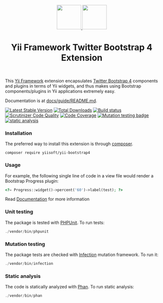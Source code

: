 <p align="center">
    <a href="https://github.com/yiisoft" target="_blank">
        <img src="https://avatars0.githubusercontent.com/u/993323" height="80px">
    </a>
    <a href="http://getbootstrap.com/" target="_blank" rel="external">
        <img src="https://v4-alpha.getbootstrap.com/assets/brand/bootstrap-solid.svg" height="80px">
    </a>
    <h1 align="center">Yii Framework Twitter Bootstrap 4 Extension</h1>
    <br>
</p>

This [Yii Framework] extension encapsulates [Twitter Bootstrap 4] components
and plugins in terms of Yii widgets, and thus makes using Bootstrap components/plugins
in Yii applications extremely easy.

[Yii Framework]:        http://www.yiiframework.com/
[Twitter Bootstrap 4]:  https://getbootstrap.com/docs/4.1/getting-started/introduction/

Documentation is at [docs/guide/README.md](docs/guide/README.md).

[![Latest Stable Version](https://poser.pugx.org/yiisoft/yii-bootstrap4/v/stable.png)](https://packagist.org/packages/yiisoft/yii-bootstrap4)
[![Total Downloads](https://poser.pugx.org/yiisoft/yii-bootstrap4/downloads.png)](https://packagist.org/packages/yiisoft/yii-bootstrap4)
[![Build status](https://github.com/yiisoft/yii-bootstrap4/workflows/build/badge.svg)](https://github.com/yiisoft/yii-bootstrap4/actions?query=workflow%3Abuild)
[![Scrutinizer Code Quality](https://scrutinizer-ci.com/g/yiisoft/yii-bootstrap4/badges/quality-score.png?b=master)](https://scrutinizer-ci.com/g/yiisoft/yii-bootstrap4/?branch=master)
[![Code Coverage](https://scrutinizer-ci.com/g/yiisoft/yii-bootstrap4/badges/coverage.png?b=master)](https://scrutinizer-ci.com/g/yiisoft/yii-bootstrap4/?branch=master)
[![Mutation testing badge](https://img.shields.io/endpoint?style=flat&url=https%3A%2F%2Fbadge-api.stryker-mutator.io%2Fgithub.com%2Fyiisoft%2Fyii-bootstrap4%2Fmaster)](https://dashboard.stryker-mutator.io/reports/github.com/yiisoft/yii-bootstrap4/master)
[![static analysis](https://github.com/yiisoft/yii-bootstrap4/workflows/static%20analysis/badge.svg)](https://github.com/yiisoft/yii-bootstrap4/actions?query=workflow%3A%22static+analysis%22)

### Installation

The preferred way to install this extension is through [composer](http://getcomposer.org/download/).

```
composer require yiisoft/yii-bootstrap4
```

### Usage

For example, the following
single line of code in a view file would render a Bootstrap Progress plugin:

```php
<?= Progress::widget()->percent('60')->label(test); ?>
```
Read [Documentation](docs/guide/README.md) for more information

### Unit testing

The package is tested with [PHPUnit](https://phpunit.de/). To run tests:

```php
./vendor/bin/phpunit
```

### Mutation testing

The package tests are checked with [Infection](https://infection.github.io/) mutation framework. To run it:

```php
./vendor/bin/infection
```

### Static analysis

The code is statically analyzed with [Phan](https://github.com/phan/phan/wiki). To run static analysis:

```php
./vendor/bin/phan
```

